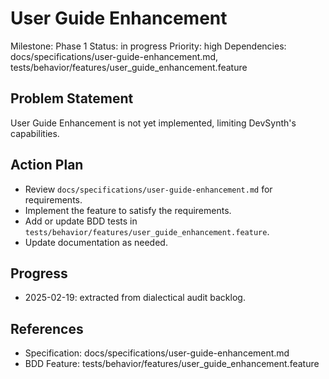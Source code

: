 # User Guide Enhancement
Milestone: Phase 1
Status: in progress
Priority: high
Dependencies: docs/specifications/user-guide-enhancement.md, tests/behavior/features/user_guide_enhancement.feature

## Problem Statement
User Guide Enhancement is not yet implemented, limiting DevSynth's capabilities.


## Action Plan
- Review `docs/specifications/user-guide-enhancement.md` for requirements.
- Implement the feature to satisfy the requirements.
- Add or update BDD tests in `tests/behavior/features/user_guide_enhancement.feature`.
- Update documentation as needed.

## Progress
- 2025-02-19: extracted from dialectical audit backlog.

## References
- Specification: docs/specifications/user-guide-enhancement.md
- BDD Feature: tests/behavior/features/user_guide_enhancement.feature
